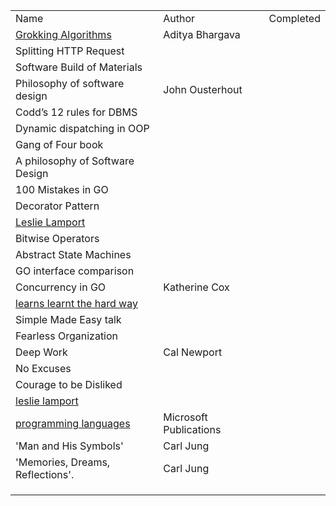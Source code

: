 
|                                                                                                                                               |                        |           |
| --------------------------------------------------------------------------------------------------------------------------------------------- | ---------------------- | --------- |
| Name                                                                                                                                          | Author                 | Completed |
| [Grokking Algorithms](https://learning.oreilly.com/library/view/grokking-algorithms/9781617292231/)                                           | Aditya Bhargava        |           |
| Splitting HTTP Request                                                                                                                        |                        |           |
| Software Build of Materials                                                                                                                   |                        |           |
| Philosophy of software design                                                                                                                 | John Ousterhout        |           |
| Codd’s 12 rules for DBMS                                                                                                                      |                        |           |
| Dynamic dispatching in OOP                                                                                                                    |                        |           |
| Gang of Four book                                                                                                                             |                        |           |
| A philosophy of Software Design                                                                                                               |                        |           |
| 100 Mistakes in GO                                                                                                                            |                        |           |
| Decorator Pattern                                                                                                                             |                        |           |
| [Leslie Lamport](https://lamport.azurewebsites.net/pubs/pubs.html?from=https://research.microsoft.com/users/lamport/pubs/pubs.html&type=path) |                        |           |
| Bitwise Operators                                                                                                                             |                        |           |
| Abstract State Machines                                                                                                                       |                        |           |
| GO interface comparison                                                                                                                       |                        |           |
| Concurrency in GO                                                                                                                             | Katherine Cox          |           |
| [learns learnt the hard way](https://read.highgrowthengineer.com/p/5-lessons-i-learned-the-hard-way-from-10-years)                            |                        |           |
| Simple Made Easy talk                                                                                                                         |                        |           |
| Fearless Organization                                                                                                                         |                        |           |
| Deep Work                                                                                                                                     | Cal Newport            |           |
| No Excuses                                                                                                                                    |                        |           |
| Courage to be Disliked                                                                                                                        |                        |           |
| [leslie lamport](https://research.microsoft.com/users/lamport/pubs/pubs.html&type=path)                                                       |                        |           |
| [programming languages](https://www.microsoft.com/en-us/research/research-area/programming-languages-software-engineering/)                   | Microsoft Publications |           |
| 'Man and His Symbols'                                                                                                                         | Carl Jung              |           |
| 'Memories, Dreams, Reflections'.                                                                                                              | Carl Jung              |           |
|                                                                                                                                               |                        |           |
|                                                                                                                                               |                        |           |
|                                                                                                                                               |                        |           |
